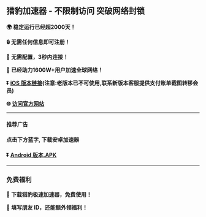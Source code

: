 ## 猎豹加速器 - 不限制访问 突破网络封锁 #
**:earth_africa: 稳定运行已经超2000天！**

**:lock: 无需任何信息即可注册！**

**:rocket: 无需配置，3秒内连接！**

**:man: 已经助力1600W+用户加速全球网络！**

**:arrow_double_down: [iOS 版本链接](https://apps.apple.com/cn/app/%E7%8C%8E%E8%B1%B9%E4%B8%80%E9%94%AE%E7%95%85%E6%B8%B8%E5%8A%A0%E9%80%9F%E5%99%A8vpn/id6463588302)(注意:老版本已不可使用,联系新版本客服提供支付账单截图转移会员)**

**:globe_with_meridians: [访问官方网站](https://share.128vpn.vip/xgvpn.html?t=8u5v7led)** 
- - - -
#### 推荐广告
#### 点击下方蓝字, 下载安卓加速器
#### :arrow_double_down: [Android 版本.APK](http://share.456vpn.vip/xgvpn.html?t=u5q6ok55)
---
### 免费福利
**:gift: 下载猎豹极速加速器，免费使用！**

**:gift: 填写朋友 ID，还能额外领福利！**
